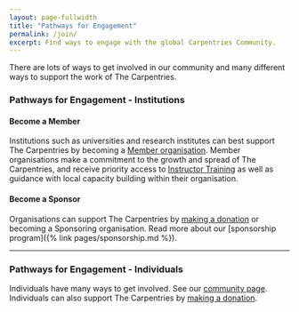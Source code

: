 ```yaml
---
layout: page-fullwidth
title: "Pathways for Engagement"
permalink: /join/
excerpt: Find ways to engage with the global Carpentries Community.
---
```


There are lots of ways to get involved in our community and many different ways to support the work of The Carpentries. 

### Pathways for Engagement - Institutions

#### Become a Member

Institutions such as universities and research institutes can best support 
The Carpentries by becoming a <a href="{% link pages/membership.html %}">Member organisation</a>. Member organisations make a commitment to the growth and spread of The Carpentries, and receive priority access to [Instructor Training]({{site.handbook_url}}/topic_folders/instructor_training/index.html) as well as guidance with local capacity building within their organisation. 

#### Become a Sponsor

Organisations can support The Carpentries by [making a donation]({{site.fundraising_link}}) or becoming a Sponsoring organisation. Read more about our [sponsorship program]({% link pages/sponsorship.md %}).
  
<hr>

### Pathways for Engagement - Individuals
  
Individuals have many ways to get involved. See our [community page]({{site.url}}/community/). Individuals can also support The Carpentries by [making a donation]({{site.fundraising_link}}).
